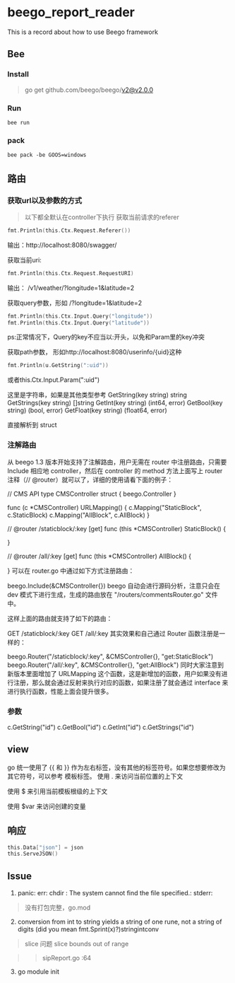 # beego_report_reader

This is a record about how to use Beego framework
## Bee
### Install

> go get github.com/beego/beego/v2@v2.0.0

### Run

```
bee run
```

### pack

```
bee pack -be GOOS=windows
```

## 路由

### 获取url以及参数的方式

> 以下都全默认在controller下执行
获取当前请求的referer

```go
fmt.Println(this.Ctx.Request.Referer())
```
输出：http://localhost:8080/swagger/

获取当前uri:

```go
fmt.Println(this.Ctx.Request.RequestURI)
```
输出： /v1/weather/?longitude=1&latitude=2

获取query参数，形如 /?longitude=1&latitude=2

```go
fmt.Println(this.Ctx.Input.Query("longitude"))
fmt.Println(this.Ctx.Input.Query("latitude"))
```
ps:正常情况下，Query的key不应当以:开头，以免和Param里的key冲突

获取path参数， 形如http://localhost:8080/userinfo/{uid}这种
```go
fmt.Println(u.GetString(":uid"))
```
或者this.Ctx.Input.Param(":uid")

这里是字符串，如果是其他类型参考
GetString(key string) string
GetStrings(key string) []string
GetInt(key string) (int64, error)
GetBool(key string) (bool, error)
GetFloat(key string) (float64, error)

直接解析到 struct
### 注解路由

从 beego 1.3 版本开始支持了注解路由，用户无需在 router 中注册路由，只需要 Include 相应地 controller，然后在 controller 的 method 方法上面写上 router 注释（// @router）就可以了，详细的使用请看下面的例子：

// CMS API
type CMSController struct {
    beego.Controller
}

func (c *CMSController) URLMapping() {
    c.Mapping("StaticBlock", c.StaticBlock)
    c.Mapping("AllBlock", c.AllBlock)
}


// @router /staticblock/:key [get]
func (this *CMSController) StaticBlock() {

}

// @router /all/:key [get]
func (this *CMSController) AllBlock() {

}
可以在 router.go 中通过如下方式注册路由：

beego.Include(&CMSController{})
beego 自动会进行源码分析，注意只会在 dev 模式下进行生成，生成的路由放在 "/routers/commentsRouter.go" 文件中。

这样上面的路由就支持了如下的路由：

GET /staticblock/:key
GET /all/:key
其实效果和自己通过 Router 函数注册是一样的：

beego.Router("/staticblock/:key", &CMSController{}, "get:StaticBlock")
beego.Router("/all/:key", &CMSController{}, "get:AllBlock")
同时大家注意到新版本里面增加了 URLMapping 这个函数，这是新增加的函数，用户如果没有进行注册，那么就会通过反射来执行对应的函数，如果注册了就会通过 interface 来进行执行函数，性能上面会提升很多。

### 参数


c.GetString("id")
c.GetBool("id")
c.GetInt("id")
c.GetStrings("id")

## view

go 统一使用了 {{ 和 }} 作为左右标签，没有其他的标签符号。如果您想要修改为其它符号，可以参考 模板标签。
使用 . 来访问当前位置的上下文

使用 $ 来引用当前模板根级的上下文

使用 $var 来访问创建的变量

## 响应

```go
this.Data["json"] = json
this.ServeJSON()
```

## Issue

1) panic: err: chdir : The system cannot find the file specified.: stderr:

> 没有打包完整，go.mod


2) conversion from int to string yields a string of one rune, not a string of digits (did you mean fmt.Sprint(x)?)stringintconv

> slice 问题 slice bounds out of range

>> sipReport.go :64

3) go module init

